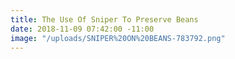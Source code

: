 ```yaml
---
title: The Use Of Sniper To Preserve Beans
date: 2018-11-09 07:42:00 -11:00
image: "/uploads/SNIPER%20ON%20BEANS-783792.png"
---
```


